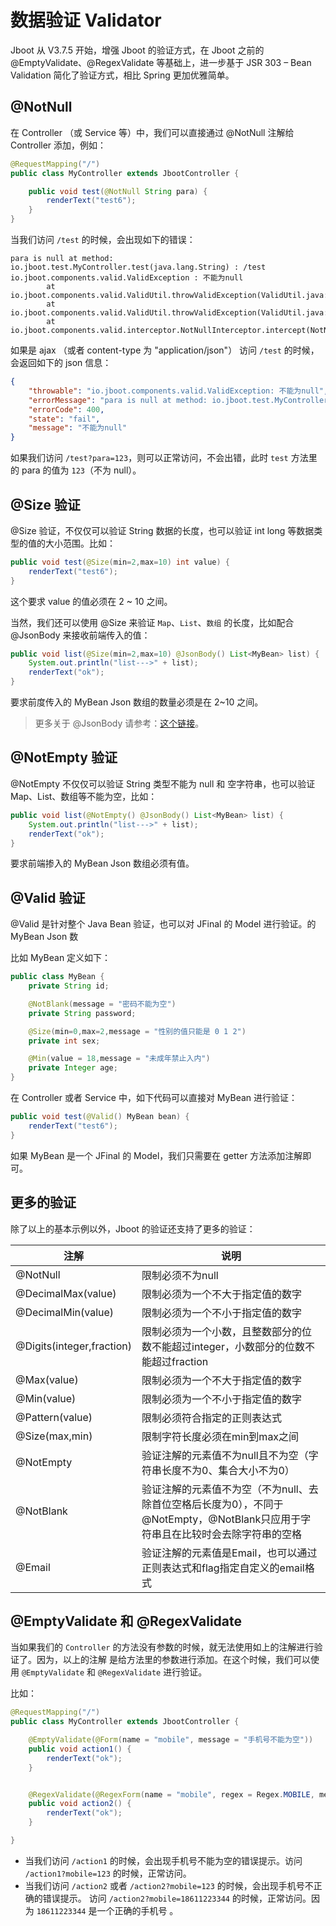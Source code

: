 # 数据验证 Validator 

Jboot 从 V3.7.5 开始，增强 Jboot  的验证方式，在 Jboot 之前的 @EmptyValidate、@RegexValidate 等基础上，进一步基于 JSR 303 – Bean Validation 简化了验证方式，相比 Spring 更加优雅简单。


## @NotNull

在 Controller （或 Service 等）中，我们可以直接通过 @NotNull 注解给 Controller 添加，例如：

```java
@RequestMapping("/")
public class MyController extends JbootController {

    public void test(@NotNull String para) {
        renderText("test6");
    }
}
```

当我们访问 `/test` 的时候，会出现如下的错误：

```
para is null at method: io.jboot.test.MyController.test(java.lang.String) : /test
io.jboot.components.valid.ValidException : 不能为null
        at io.jboot.components.valid.ValidUtil.throwValidException(ValidUtil.java:59)
        at io.jboot.components.valid.ValidUtil.throwValidException(ValidUtil.java:50)
        at io.jboot.components.valid.interceptor.NotNullInterceptor.intercept(NotNullInterceptor.java:36)
```

如果是 ajax （或者 content-type 为 "application/json"） 访问 `/test` 的时候，会返回如下的 json 信息：

```json
{
    "throwable": "io.jboot.components.valid.ValidException: 不能为null",
    "errorMessage": "para is null at method: io.jboot.test.MyController.test(java.lang.String)",
    "errorCode": 400,
    "state": "fail",
    "message": "不能为null"
}
```

如果我们访问 `/test?para=123`，则可以正常访问，不会出错，此时 `test` 方法里的 para 的值为 `123`（不为 null）。

## @Size 验证

@Size 验证，不仅仅可以验证 String 数据的长度，也可以验证 int long 等数据类型的值的大小范围。比如：

```java
public void test(@Size(min=2,max=10) int value) {
    renderText("test6");
}
```

这个要求 value 的值必须在 2 ~ 10 之间。


当然，我们还可以使用 @Size 来验证 `Map`、`List`、`数组` 的长度，比如配合 @JsonBody 来接收前端传入的值：

```java
public void list(@Size(min=2,max=10) @JsonBody() List<MyBean> list) {        
    System.out.println("list--->" + list);        
    renderText("ok");
}
```

要求前度传入的 MyBean Json 数组的数量必须是在 2~10 之间。

> 更多关于 @JsonBody 请参考：[这个链接](./json.md)。

## @NotEmpty 验证

@NotEmpty 不仅仅可以验证 String 类型不能为 null 和 空字符串，也可以验证 Map、List、数组等不能为空，比如：

```java
public void list(@NotEmpty() @JsonBody() List<MyBean> list) {        
    System.out.println("list--->" + list);        
    renderText("ok");
}
```

要求前端掺入的 MyBean Json 数组必须有值。

## @Valid 验证
@Valid 是针对整个 Java Bean 验证，也可以对 JFinal 的 Model 进行验证。的 MyBean Json 数

比如 MyBean 定义如下：

```java
public class MyBean {
    private String id;

    @NotBlank(message = "密码不能为空")
    private String password;

    @Size(min=0,max=2,message = "性别的值只能是 0 1 2")
    private int sex;

    @Min(value = 18,message = "未成年禁止入内")  
    private Integer age; 
}
```

在 Controller 或者 Service 中，如下代码可以直接对 MyBean 进行验证：

```java
public void test(@Valid() MyBean bean) {
    renderText("test6");
}
```

如果 MyBean 是一个 JFinal 的 Model，我们只需要在 getter 方法添加注解即可。

## 更多的验证
除了以上的基本示例以外，Jboot 的验证还支持了更多的验证：

| 注解   | 说明  |
|  ----  | ----  |
| @NotNull  | 	限制必须不为null |
| @DecimalMax(value)  | 	限制必须为一个不大于指定值的数字 |
| @DecimalMin(value)  | 	限制必须为一个不小于指定值的数字 |
| @Digits(integer,fraction)	  | 限制必须为一个小数，且整数部分的位数不能超过integer，小数部分的位数不能超过fraction |
| @Max(value)	  | 限制必须为一个不大于指定值的数字 |
| @Min(value)	  | 限制必须为一个不小于指定值的数字 |
| @Pattern(value)  | 	限制必须符合指定的正则表达式 |
| @Size(max,min)  | 	限制字符长度必须在min到max之间 |
| @NotEmpty  | 	验证注解的元素值不为null且不为空（字符串长度不为0、集合大小不为0） |
| @NotBlank	  | 验证注解的元素值不为空（不为null、去除首位空格后长度为0），不同于@NotEmpty，@NotBlank只应用于字符串且在比较时会去除字符串的空格 |
| @Email  | 	验证注解的元素值是Email，也可以通过正则表达式和flag指定自定义的email格式 |

##  @EmptyValidate 和 @RegexValidate 

当如果我们的 `Controller` 的方法没有参数的时候，就无法使用如上的注解进行验证了。因为，以上的注解
是给方法里的参数进行添加。在这个时候，我们可以使用 `@EmptyValidate` 和 `@RegexValidate` 进行验证。

比如：

```java
@RequestMapping("/")
public class MyController extends JbootController {

    @EmptyValidate(@Form(name = "mobile", message = "手机号不能为空"))
    public void action1() {
        renderText("ok");
    }


    @RegexValidate(@RegexForm(name = "mobile", regex = Regex.MOBILE, message= "您输入的不是手机号"))
    public void action2() {
        renderText("ok");
    }

}
```

- 当我们访问 `/action1` 的时候，会出现手机号不能为空的错误提示。访问 `/action1?mobile=123` 的时候，正常访问。
- 当我们访问 `/action2` 或者 `/action2?mobile=123`  的时候，会出现手机号不正确的错误提示。
  访问 `/action2?mobile=18611223344` 的时候，正常访问。因为 `18611223344` 是一个正确的手机号 。
